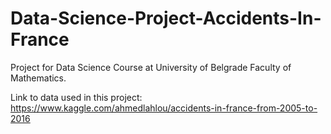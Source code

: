 # Data-Science-Project-Accidents-In-France
Project for Data Science Course at University of Belgrade Faculty of Mathematics. 

Link to data used in this project: https://www.kaggle.com/ahmedlahlou/accidents-in-france-from-2005-to-2016
